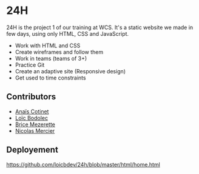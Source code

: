 # 24H

24H is the project 1 of our training at WCS. It's a static website we made in few days, using only HTML, CSS and JavaScript.

- Work with HTML and CSS
- Create wireframes and follow them
- Work in teams (teams of 3+)
- Practice Git
- Create an adaptive site (Responsive design)
- Get used to time constraints

## Contributors

- [Anaïs Cotinet](https://github.com/anais-ctnt)
- [Loïc Bodolec](https://github.com/loicbdev)
- [Brice Mezerette](https://github.com/brice-mez)
- [Nicolas Mercier](https://github.com/nicholas570)

## Deployement

https://github.com/loicbdev/24h/blob/master/html/home.html
